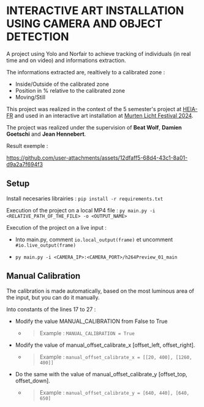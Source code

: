 # INTERACTIVE ART INSTALLATION USING CAMERA AND OBJECT DETECTION



A project using Yolo and Norfair to achieve tracking of individuals (in real time and on video) and informations extraction.

The informations extracted are, realtively to a calibrated zone :

- Inside/Outside of the calibrated zone
- Position in % relative to the calibrated zone
- Moving/Still

This project was realized in the context of the 5 semester's project at [HEIA-FR](https://www.heia-fr.ch/) and 
used in an interactive art installation at [Murten Licht Festival 2024](https://fr.murtenlichtfestival.ch/).

The project was realized under the supervision of **Beat Wolf**, **Damien Goetschi** and **Jean Hennebert**.

Result exemple : 

https://github.com/user-attachments/assets/12dfaff5-68d4-43c1-8a01-d9a2a7f694f3



## Setup

  

Install necesaries librairies : `pip install -r requirements.txt`

  

Execution of the project on a local MP4 file : `py main.py -i <RELATIVE_PATH_OF_THE_FILE> -o <OUTPUT_NAME>`

  

Execution of the project on a live input :

- Into main.py, comment `io.local_output(frame)` et uncomment `#io.live_output(frame)`

- `py main.py -i <CAMERA_IP>:<CAMERA_PORT>/h264Preview_01_main`

  
## Manual Calibration



The calibration is made automatically, based on the most luminous area of the input, but you can do it manually.



Into constants of the lines 17 to 27 :

- Modify the value MANUAL_CALIBRATION from False to True

	- >Example : `MANUAL_CALIBRATION = True`

- Modify the value of manual_offset_calibrate_x [offset_left, offset_right].

	- >Example : `manual_offset_calibrate_x = [[20, 400], [1260, 400]]`

- Do the same with the value of manual_offset_calibrate_y [offset_top, offset_down].

	- >Example : `manual_offset_calibrate_y = [640, 440], [640, 650]`
